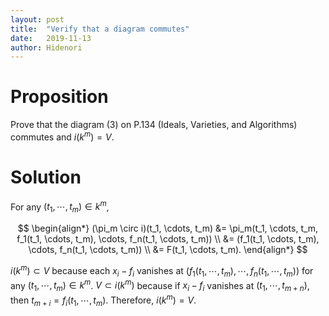 ```yaml
---
layout: post
title:  "Verify that a diagram commutes"
date:   2019-11-13
author: Hidenori
---
```


# Proposition
Prove that the diagram (3) on P.134 (Ideals, Varieties, and Algorithms) commutes and $i(k^m) = V$.

# Solution
For any $(t_1, \cdots, t_m) \in k^m$,

$$
\begin{align*}
  (\pi_m \circ i)(t_1, \cdots, t_m)
    &= \pi_m(t_1, \cdots, t_m, f_1(t_1, \cdots, t_m), \cdots, f_n(t_1, \cdots, t_m)) \\
    &= (f_1(t_1, \cdots, t_m), \cdots, f_n(t_1, \cdots, t_m)) \\
    &= F(t_1, \cdots, t_m).
\end{align*}
$$

$i(k^m) \subset V$ because each $x_i - f_i$ vanishes at $(f_1(t_1, \cdots, t_m), \cdots, f_n(t_1, \cdots, t_m))$ for any $(t_1, \cdots, t_m) \in k^m$.
$V \subset i(k^m)$ because if $x_i - f_i$ vanishes at $(t_1, \cdots, t_{m + n})$, then $t_{m + i} = f_i(t_1, \cdots, t_m)$.
Therefore, $i(k^m) = V$.
